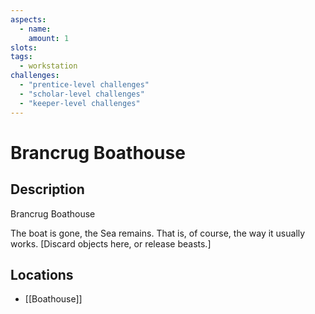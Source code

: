 ```yaml
---
aspects: 
  - name: 
    amount: 1
slots: 
tags:
  - workstation
challenges:
  - "prentice-level challenges"
  - "scholar-level challenges"
  - "keeper-level challenges"
---
```


# Brancrug Boathouse

## Description
Brancrug Boathouse

The boat is gone, the Sea remains. That is, of course, the way it usually works. [Discard objects here, or release beasts.]
## Locations
- [[Boathouse]]